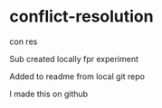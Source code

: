 # conflict-resolution
con res

Sub created locally  fpr experiment


Added to readme from local git repo

I made this on github
